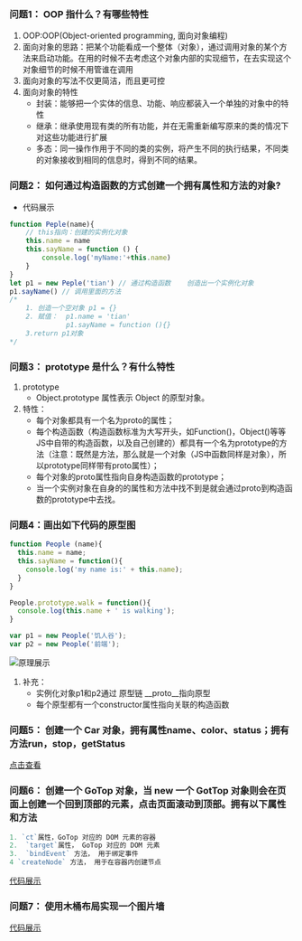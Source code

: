 
### 问题1： OOP 指什么？有哪些特性
1. OOP:OOP(Object-oriented programming, 面向对象编程)
2. 面向对象的思路：把某个功能看成一个整体（对象），通过调用对象的某个方法来启动功能。在用的时候不去考虑这个对象内部的实现细节，在去实现这个对象细节的时候不用管谁在调用
3. 面向对象的写法不仅更简洁，而且更可控
4. 面向对象的特性
    - 封装：能够把一个实体的信息、功能、响应都装入一个单独的对象中的特性
    - 继承：继承使用现有类的所有功能，并在无需重新编写原来的类的情况下对这些功能进行扩展
    - 多态：同一操作作用于不同的类的实例，将产生不同的执行结果，不同类的对象接收到相同的信息时，得到不同的结果。

### 问题2： 如何通过构造函数的方式创建一个拥有属性和方法的对象? 
- 代码展示

```javascript
function Peple(name){
    // this指向：创建的实例化对象
    this.name = name
    this.sayName = function () {
        console.log('myName:'+this.name)
    }
}
let p1 = new Peple('tian') // 通过构造函数    创造出一个实例化对象
p1.sayName() // 调用里面的方法
/*
    1. 创造一个空对象 p1 = {}
    2. 赋值：  p1.name = 'tian'
              p1.sayName = function (){}
    3.return p1对象
*/

```

### 问题3： prototype 是什么？有什么特性 
1. prototype
    - Object.prototype 属性表示 Object 的原型对象。
2. 特性：
    - 每个对象都具有一个名为proto的属性； 
    - 每个构造函数（构造函数标准为大写开头，如Function()，Object()等等JS中自带的构造函数，以及自己创建的）都具有一个名为prototype的方法（注意：既然是方法，那么就是一个对象（JS中函数同样是对象），所以prototype同样带有proto属性）； 
    - 每个对象的proto属性指向自身构造函数的prototype； 
    - 当一个实例对象在自身的的属性和方法中找不到是就会通过proto到构造函数的prototype中去找。

### 问题4：画出如下代码的原型图

```javascript
function People (name){
  this.name = name;
  this.sayName = function(){
    console.log('my name is:' + this.name);
  }
}

People.prototype.walk = function(){
  console.log(this.name + ' is walking');  
}

var p1 = new People('饥人谷');
var p2 = new People('前端');
```
![原理展示](http://xieyufei.com/images/FrontEnd-JS-Prototype/prototype3.png)

1. 补充：
    - 实例化对象p1和p2通过 原型链 __proto__指向原型
    - 每个原型都有一个constructor属性指向关联的构造函数


### 问题5： 创建一个 Car 对象，拥有属性name、color、status；拥有方法run，stop，getStatus 
[点击查看](http://js.jirengu.com/cazuc/2/edit)

### 问题6： 创建一个 GoTop 对象，当 new 一个 GotTop 对象则会在页面上创建一个回到顶部的元素，点击页面滚动到顶部。拥有以下属性和方法

```javascript
1. `ct`属性，GoTop 对应的 DOM 元素的容器
2.  `target`属性， GoTop 对应的 DOM 元素
3.  `bindEvent` 方法， 用于绑定事件
4 `createNode` 方法， 用于在容器内创建节点
```

[代码展示](http://js.jirengu.com/sirub/3/edit)

### 问题7： 使用木桶布局实现一个图片墙
[代码展示](http://js.jirengu.com/puxen/3/edit?html)


